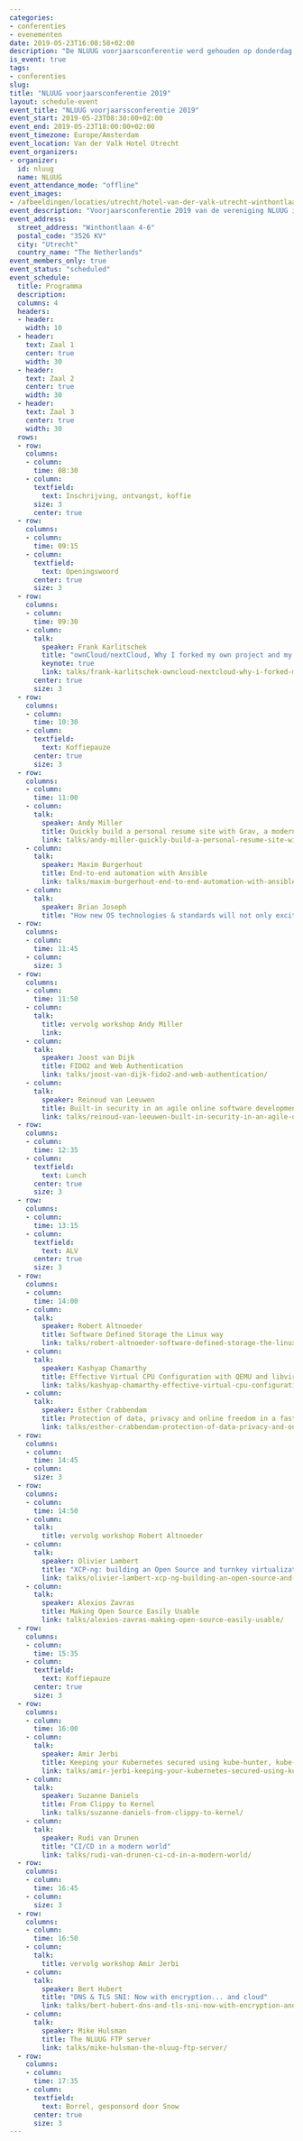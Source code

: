 ```yaml
---
categories:
- conferenties
- evenementen
date: 2019-05-23T16:08:58+02:00
description: "De NLUUG voorjaarsconferentie werd gehouden op donderdag 23 mei 2019 in het Van der Valk Hotel Utrecht."
is_event: true
tags:
- conferenties
slug:
title: "NLUUG voorjaarsconferentie 2019"
layout: schedule-event
event_title: "NLUUG voorjaarssconferentie 2019"
event_start: 2019-05-23T08:30:00+02:00
event_end: 2019-05-23T18:00:00+02:00
event_timezone: Europe/Amsterdam
event_location: Van der Valk Hotel Utrecht
event_organizers:
- organizer:
  id: nluug
  name: NLUUG
event_attendance_mode: "offline"
event_images:
- /afbeeldingen/locaties/utrecht/hotel-van-der-valk-utrecht-winthontlaan.jpg
event_description: "Voorjaarsconferentie 2019 van de vereniging NLUUG in het Van der Valk Hotel te Utrecht"
event_address:
  street_address: "Winthontlaan 4-6"
  postal_code: "3526 KV"
  city: "Utrecht"
  country_name: "The Netherlands"
event_members_only: true
event_status: "scheduled"
event_schedule:
  title: Programma
  description:
  columns: 4
  headers:
  - header:
    width: 10
  - header:
    text: Zaal 1
    center: true
    width: 30
  - header:
    text: Zaal 2
    center: true
    width: 30
  - header:
    text: Zaal 3
    center: true
    width: 30
  rows:
  - row:
    columns:
    - column:
      time: 08:30
    - column:
      textfield:
        text: Inschrijving, ontvangst, koffie
      size: 3
      center: true
  - row:
    columns:
    - column:
      time: 09:15
    - column:
      textfield:
        text: Openingswoord
      center: true
      size: 3
  - row:
    columns:
    - column:
      time: 09:30
    - column:
      talk:
        speaker: Frank Karlitschek
        title: "ownCloud/nextCloud, Why I forked my own project and my own company"
        keynote: true
        link: talks/frank-karlitschek-owncloud-nextcloud-why-i-forked-my-own-project-and-my-own-company/
      center: true
      size: 3
  - row:
    columns:
    - column:
      time: 10:30
    - column:
      textfield:
        text: Koffiepauze
      center: true
      size: 3
  - row:
    columns:
    - column:
      time: 11:00
    - column:
      talk:
        speaker: Andy Miller
        title: Quickly build a personal resume site with Grav, a modern flat-file open source CMS
        link: talks/andy-miller-quickly-build-a-personal-resume-site-with-grav-a-modern-flat-file-open-source-cms/
    - column:
      talk:
        speaker: Maxim Burgerhout
        title: End-to-end automation with Ansible
        link: talks/maxim-burgerhout-end-to-end-automation-with-ansible/
    - column:
      talk:
        speaker: Brian Joseph
        title: "How new OS technologies & standards will not only excite admins... but users as well"
  - row:
    columns:
    - column:
      time: 11:45
    - column:
      size: 3
  - row:
    columns:
    - column:
      time: 11:50
    - column:
      talk:
        title: vervolg workshop Andy Miller
        link:
    - column:
      talk:
        speaker: Joost van Dijk
        title: FIDO2 and Web Authentication
        link: talks/joost-van-dijk-fido2-and-web-authentication/
    - column:
      talk:
        speaker: Reinoud van Leeuwen
        title: Built-in security in an agile online software development environment
        link: talks/reinoud-van-leeuwen-built-in-security-in-an-agile-online-software-development-environment/
  - row:
    columns:
    - column:
      time: 12:35
    - column:
      textfield:
        text: Lunch
      center: true
      size: 3
  - row:
    columns:
    - column:
      time: 13:15
    - column:
      textfield:
        text: ALV
      center: true
      size: 3
  - row:
    columns:
    - column:
      time: 14:00
    - column:
      talk:
        speaker: Robert Altnoeder
        title: Software Defined Storage the Linux way
        link: talks/robert-altnoeder-software-defined-storage-the-linux-way/
    - column:
      talk:
        speaker: Kashyap Chamarthy
        title: Effective Virtual CPU Configuration with QEMU and libvirt
        link: talks/kashyap-chamarthy-effective-virtual-cpu-configuration-with-qemu-and-libvirt/
    - column:
      talk:
        speaker: Esther Crabbendam
        title: Protection of data, privacy and online freedom in a fast changing world
        link: talks/esther-crabbendam-protection-of-data-privacy-and-online-freedom-in-a-fast-changing-world/
  - row:
    columns:
    - column:
      time: 14:45
    - column:
      size: 3
  - row:
    columns:
    - column:
      time: 14:50
    - column:
      talk:
        title: vervolg workshop Robert Altnoeder
    - column:
      talk:
        speaker: Olivier Lambert
        title: "XCP-ng: building an Open Source and turnkey virtualization platform"
        link: talks/olivier-lambert-xcp-ng-building-an-open-source-and-turnkey-virtualization-platform/
    - column:
      talk:
        speaker: Alexios Zavras
        title: Making Open Source Easily Usable
        link: talks/alexios-zavras-making-open-source-easily-usable/
  - row:
    columns:
    - column:
      time: 15:35
    - column:
      textfield:
        text: Koffiepauze
      center: true
      size: 3
  - row:
    columns:
    - column:
      time: 16:00
    - column:
      talk:
        speaker: Amir Jerbi
        title: Keeping your Kubernetes secured using kube-hunter, kube-bench and microscanner
        link: talks/amir-jerbi-keeping-your-kubernetes-secured-using-kube-hunter-kube-bench-and-microscanner-github/
    - column:
      talk:
        speaker: Suzanne Daniels
        title: From Clippy to Kernel
        link: talks/suzanne-daniels-from-clippy-to-kernel/
    - column:
      talk:
        speaker: Rudi van Drunen
        title: "CI/CD in a modern world"
        link: talks/rudi-van-drunen-ci-cd-in-a-modern-world/
  - row:
    columns:
    - column:
      time: 16:45
    - column:
      size: 3
  - row:
    columns:
    - column:
      time: 16:50
    - column:
      talk:
        title: vervolg workshop Amir Jerbi
    - column:
      talk:
        speaker: Bert Hubert
        title: "DNS & TLS SNI: Now with encryption... and cloud"
        link: talks/bert-hubert-dns-and-tls-sni-now-with-encryption-and-cloud/
    - column:
      talk:
        speaker: Mike Hulsman
        title: The NLUUG FTP server
        link: talks/mike-hulsman-the-nluug-ftp-server/
  - row:
    columns:
    - column:
      time: 17:35
    - column:
      textfield:
        text: Borrel, gesponsord door Snow
      center: true
      size: 3
---
```

